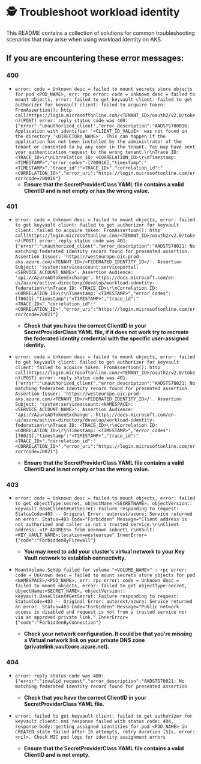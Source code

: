 # 🕵️ Troubleshoot workload identity
This README contains a collection of solutions for common troubleshooting scenarios that may arise when using workload identity on AKS.

## **If you are encountering these error messages**:

### 400
- ```error: code = Unknown desc = failed to mount secrets store objects for pod <POD_NAME>, err: rpc error: code = Unknown desc = failed to mount objects, error: failed to get keyvault client: failed to get authorizer for keyvault client: failed to acquire token: FromAssertion(): http call(https://login.microsoftonline.com/<TENANT_ID>/oauth2/v2.0/token)(POST) error: reply status code was 400: {"error":"unauthorized_client","error_description":"AADSTS700016: Application with identifier '<CLIENT_ID_VALUE>' was not found in the directory '<DIRECTORY_NAME>'. This can happen if the application has not been installed by the administrator of the tenant or consented to by any user in the tenant. You may have sent your authentication request to the wrong tenant.\r\nTrace ID: <TRACE_ID>\r\nCorrelation ID: <CORRELATION_ID>\r\nTimestamp: <TIMESTAMP>","error_codes":[700016],"timestamp":"<TIMESTAMP>","trace_id":"<TRACE_ID>","correlation_id":"<CORRELATION_ID>","error_uri":"https://login.microsoftonline.com/error?code=700016"}```
  - **Ensure that the SecretProviderClass YAML file contains a valid ClientID and is not empty or has the wrong value.**

### 401
- ```error: code = Unknown desc = failed to mount objects, error: failed to get keyvault client: failed to get authorizer for keyvault client: failed to acquire token: FromAssertion(): http call(https://login.microsoftonline.com/<TENANT_ID>/oauth2/v2.0/token)(POST) error: reply status code was 401: {"error":"unauthorized_client","error_description":"AADSTS70021: No matching federated identity record found for presented assertion. Assertion Issuer: 'https://westeurope.oic.prod-aks.azure.com/<TENANT_ID>/<FEDERATED_IDENTITY_ID>/'. Assertion Subject: 'system:serviceaccount:serviceportal:<SERVICE_ACCOUNT_NAME>'. Assertion Audience: 'api://AzureADTokenExchange'. https://docs.microsoft.com/en-us/azure/active-directory/develop/workload-identity-federation\r\nTrace ID: <TRACE_ID>\r\nCorrelation ID: <CORRELATION_ID>\r\nTimestamp: <TIMESTAMP>","error_codes":[70021],"timestamp":"<TIMESTAMP>","trace_id":"<TRACE_ID>","correlation_id":"<CORRELATION_ID>","error_uri":"https://login.microsoftonline.com/error?code=70021"}```
  - **Check that you have the correct ClientID in your SecretProviderClass YAML file, if it does not work try to recreate the federated identity credential with the specific user-assigned identity.**

- ```error: code = Unknown desc = failed to mount objects, error: failed to get keyvault client: failed to get authorizer for keyvault client: failed to acquire token: FromAssertion(): http call(https://login.microsoftonline.com/<TENANT_ID>/oauth2/v2.0/token)(POST) error: reply status code was 401:{"error":"unauthorized_client","error_description":"AADSTS70021: No matching federated identity record found for presented assertion. Assertion Issuer: 'https://westeurope.oic.prod-aks.azure.com/<TENANT_ID>/<FEDERATED_IDENTITY_ID>/'. Assertion Subject: 'system:serviceaccount:<NAMESPACE>:<SERVICE_ACCOUNT_NAME>'. Assertion Audience: 'api://AzureADTokenExchange'. https://docs.microsoft.com/en-us/azure/active-directory/develop/workload-identity-federation\r\nTrace ID: <TRACE_ID>\r\nCorrelation ID: <CORRELATION_ID>\r\nTimestamp: <TIMESTAMP>","error_codes":[70021],"timestamp":"<TIMESTAMP>","trace_id":"<TRACE_ID>","correlation_id":"<CORRELATION_ID>","error_uri":"https://login.microsoftonline.com/error?code=70021"}```
  - **Ensure that the SecretProviderClass YAML file contains a valid ClientID and is not empty or has the wrong value.**

### 403
-  ```error: code = Unknown desc = failed to mount objects, error: failed to get objectType:secret, objectName:<SECRETNAME>, objectVersion:: keyvault.BaseClient#GetSecret: Failure responding to request: StatusCode=403 -- Original Error: autorest/azure: Service returned an error. Status=403 Code="Forbidden" Message="Client address is not authorized and caller is not a trusted service.\r\nClient address: <IP_ADDRESS> from unknown subnet\ r\nVault: <KEY_VAULT_NAME>;location=westeurope" InnerError={"code":"ForbiddenByFirewall"}```

   -  **You may need to add your cluster's virtual network to your Key Vault network to establish connectivity.**

-  ```MountVolume.SetUp failed for volume "<VOLUME_NAME>" : rpc error: code = Unknown desc = failed to mount secrets store objects for pod <NAMESPACE>/<POD_NAME>, err: rpc error: code = Unknown desc = failed to mount objects, error: failed to get objectType:secret, objectName:<SECRET_NAME>, objectVersion:: keyvault.BaseClient#GetSecret: Failure responding to request: StatusCode=403 -- Original Error: autorest/azure: Service returned an error. Status=403 Code="Forbidden" Message="Public network access is disabled and request is not from a trusted service nor via an approved private link." InnerError={"code":"ForbiddenByConnection"}```

   -  **Check your network configuration. It could be that you're missing a Virtual network link on your private DNS zone (privatelink.vaultcore.azure.net).**

### 404
  - ```error: reply status code was 400: {"error":"invalid_request","error_description":"AADSTS70021: No matching federated identity record found for presented assertion```
    - **Check that you have the correct ClientID in your SecretProviderClass YAML file.**

  - ```error: failed to get keyvault client: failed to get authorizer for keyvault client: nmi response failed with status code: 404, response body: getting assigned identities for pod <POD_NAME> in CREATED state failed after 16 attempts, retry duration [5]s, error: <nil>. Check MIC pod logs for identity assignment errors```
    - **Ensure that the SecretProviderClass YAML file contains a valid ClientID and is not empty.**
 
